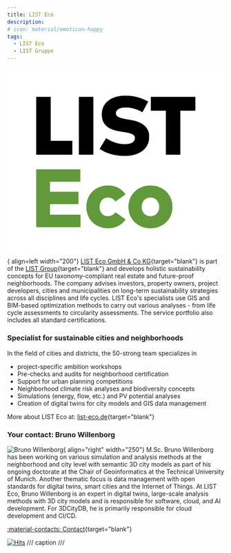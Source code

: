 ```yaml
---
title: LIST Eco
description:
# icon: material/emoticon-happy
tags:
  - LIST Eco
  - LIST Gruppe
---
```


![alt text](assets/List_Eco_Farbe_sRGB.svg){ align=left width="200"}
[LIST Eco GmbH & Co KG](https://list-eco.de){target="blank"} is part of the [LIST Group](https://www.list-gruppe.de/){target="blank"} and develops holistic sustainability concepts for EU taxonomy-compliant real estate and future-proof neighborhoods. The company advises investors, property owners, project developers, cities and municipalities on long-term sustainability strategies across all disciplines and life cycles. LIST Eco's specialists use GIS and BIM-based optimization methods to carry out various analyses - from life cycle assessments to circularity assessments. The service portfolio also includes all standard certifications.

### Specialist for sustainable cities and neighborhoods

In the field of cities and districts, the 50-strong team specializes in

- project-specific ambition workshops
- Pre-checks and audits for neighborhood certification
- Support for urban planning competitions
- Neighborhood climate risk analyses and biodiversity concepts
- Simulations (energy, flow, etc.) and PV potential analyses
- Creation of digital twins for city models and GIS data management

More about LIST Eco at: [list-eco.de](https://www.list-gruppe.de/nachhaltigkeit/list-eco/){target="blank"}

### Your contact: Bruno Willenborg

![Bruno Willenborg](assets/bwibo.jpg){ align="right" width="250"} M.Sc. Bruno Willenborg has been working on various simulation and analysis methods at the neighborhood and city level with semantic 3D city models as part of his ongoing doctorate at the Chair of Geoinformatics at the Technical University of Munich.
Another thematic focus is data management with open standards for digital twins, smart cities and the Internet of Things. At LIST Eco, Bruno Willenborg is an expert in digital twins, large-scale analysis methods with 3D city models and is responsible for software, cloud, and AI development. For 3DCityDB, he is primarily responsible for cloud development and CI/CD.

[:material-contacts: Contact](https://www.list-gruppe.de/vcard/?vcard=wgmVbxGSPWSSkE8t5PmQ4xGYZ){target="blank"}

[![Hits](https://hits.seeyoufarm.com/api/count/incr/badge.svg?url=https%3A%2F%2F3dcitydb.github.io%2F3dcitydb-mkdocs%2Fpartners%2Flist-eco%2F&count_bg=%2379C83D&title_bg=%23555555&icon=&icon_color=%23E7E7E7&title=Visitors&edge_flat=false)](https://hits.seeyoufarm.com/#history)
/// caption
///
